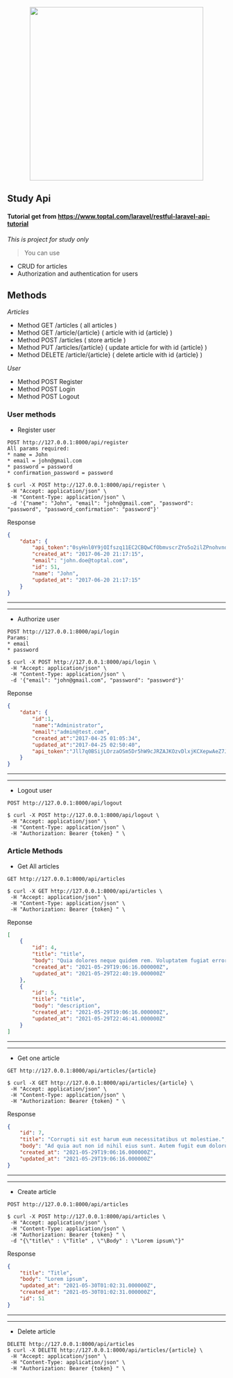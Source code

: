 <p align="center"><a href="https://laravel.com" target="_blank"><img src="https://raw.githubusercontent.com/laravel/art/master/logo-lockup/5%20SVG/2%20CMYK/1%20Full%20Color/laravel-logolockup-cmyk-red.svg" width="400"></a></p>

## Study Api

#### Tutorial get from https://www.toptal.com/laravel/restful-laravel-api-tutorial

_This is project for study only_

> You can use

* CRUD for articles
* Authorization and authentication for users

## Methods
_Articles_
- Method GET  /articles ( all articles )
- Method GET  /article/{article} ( article with id {article} )
- Method POST /articles ( store article )
- Method PUT /articles/{article} ( update article for with id {article} )
- Method DELETE /article/{article} ( delete article with id {article} )

_User_

- Method POST Register
- Method POST Login
- Method POST Logout

### User methods

* Register user

```text
POST http://127.0.0.1:8000/api/register
All params required:
* name = John
* email = john@gmail.com
* password = password
* confirmation_password = password
```

```
$ curl -X POST http://127.0.0.1:8000/api/register \
 -H "Accept: application/json" \
 -H "Content-Type: application/json" \
 -d '{"name": "John", "email": "john@gmail.com", "password": "password", "password_confirmation": "password"}'
```
Response
```JSON
{
    "data": {
        "api_token":"0syHnl0Y9jOIfszq11EC2CBQwCfObmvscrZYo5o2ilZPnohvndH797nDNyAT",
        "created_at": "2017-06-20 21:17:15",
        "email": "john.doe@toptal.com",
        "id": 51,
        "name": "John",
        "updated_at": "2017-06-20 21:17:15"
    }
}
```
*********************
*********************
* Authorize user

```text
POST http://127.0.0.1:8000/api/login
Params:
* email
* password
```

```text
$ curl -X POST http://127.0.0.1:8000/api/login \
 -H "Accept: application/json" \
 -H "Content-Type: application/json" \
 -d '{"email": "john@gmail.com", "password": "password"}'
```
Reponse
```JSON
{
    "data": {
        "id":1,
        "name":"Administrator",
        "email":"admin@test.com",
        "created_at":"2017-04-25 01:05:34",
        "updated_at":"2017-04-25 02:50:40",
        "api_token":"Jll7q0BSijLOrzaOSm5Dr5hW9cJRZAJKOzvDlxjKCXepwAeZ7JR6YP5zQqnw"
    }
}
```
*********************
*********************

* Logout user

```text
POST http://127.0.0.1:8000/api/logout
```

```text
$ curl -X POST http://127.0.0.1:8000/api/logout \
 -H "Accept: application/json" \
 -H "Content-Type: application/json" \
 -H "Authorization: Bearer {token} " \
```
### Article Methods
* Get All articles 

```text
GET http://127.0.0.1:8000/api/articles

$ curl -X GET http://127.0.0.1:8000/api/articles \
 -H "Accept: application/json" \
 -H "Content-Type: application/json" \
 -H "Authorization: Bearer {token} " \
```
Reponse
```JSON
[
    {
        "id": 4,
        "title": "title",
        "body": "Quia dolores neque quidem rem. Voluptatem fugiat error dolorem tenetur est. Ut ut aut ut ipsa tempora. Ut mollitia cumque enim possimus temporibus velit. Aliquid error necessitatibus nulla distinctio repellat veritatis consequatur.",
        "created_at": "2021-05-29T19:06:16.000000Z",
        "updated_at": "2021-05-29T22:40:19.000000Z"
    },
    {
        "id": 5,
        "title": "title",
        "body": "description",
        "created_at": "2021-05-29T19:06:16.000000Z",
        "updated_at": "2021-05-29T22:46:41.000000Z"
    }
]
```
*********************
*********************
* Get one article

```text
GET http://127.0.0.1:8000/api/articles/{article}

$ curl -X GET http://127.0.0.1:8000/api/articles/{article} \
 -H "Accept: application/json" \
 -H "Content-Type: application/json" \
 -H "Authorization: Bearer {token} " \
```
Response
```JSON
{
    "id": 7,
    "title": "Corrupti sit est harum eum necessitatibus ut molestiae.",
    "body": "Ad quia aut non id nihil eius sunt. Autem fugit eum dolorum sint vel. Exercitationem facere non fugiat occaecati. A enim culpa quos tempore ea.",
    "created_at": "2021-05-29T19:06:16.000000Z",
    "updated_at": "2021-05-29T19:06:16.000000Z"
}
```
*********************
*********************
* Create article

```text
POST http://127.0.0.1:8000/api/articles

$ curl -X POST http://127.0.0.1:8000/api/articles \
 -H "Accept: application/json" \
 -H "Content-Type: application/json" \
 -H "Authorization: Bearer {token} " \
 -d "{\"title\" : \"Title" , \"\Body" : \"Lorem ipsum\"}"
```
Response
```JSON
{
    "title": "Title",
    "body": "Lorem ipsum",
    "updated_at": "2021-05-30T01:02:31.000000Z",
    "created_at": "2021-05-30T01:02:31.000000Z",
    "id": 51
}
```
*********************
*********************
* Delete article

```text
DELETE http://127.0.0.1:8000/api/articles
$ curl -X DELETE http://127.0.0.1:8000/api/articles/{article} \
 -H "Accept: application/json" \
 -H "Content-Type: application/json" \
 -H "Authorization: Bearer {token} " \
```


